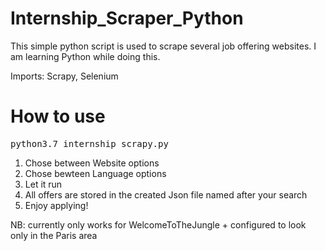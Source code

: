 # Internship_Scraper_Python

This simple python script is used to scrape several job offering websites. I am learning Python while doing this.

Imports: Scrapy, Selenium

# How to use

<pre>
python3.7 internship_scrapy.py
</pre>

1. Chose between Website options
2. Chose bewteen Language options
3. Let it run
4. All offers are stored in the created Json file named after your search
5. Enjoy applying!

NB: currently only works for WelcomeToTheJungle + configured to look only in the Paris area

